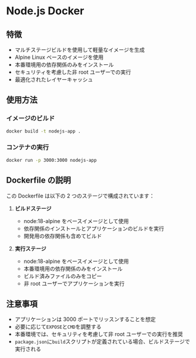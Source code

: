# Node.js Docker

## 特徴

- マルチステージビルドを使用して軽量なイメージを生成
- Alpine Linux ベースのイメージを使用
- 本番環境用の依存関係のみをインストール
- セキュリティを考慮した非 root ユーザーでの実行
- 最適化されたレイヤーキャッシュ

## 使用方法

### イメージのビルド

```bash
docker build -t nodejs-app .
```

### コンテナの実行

```bash
docker run -p 3000:3000 nodejs-app
```

## Dockerfile の説明

この Dockerfile は以下の 2 つのステージで構成されています：

1. **ビルドステージ**

   - node:18-alpine をベースイメージとして使用
   - 依存関係のインストールとアプリケーションのビルドを実行
   - 開発用の依存関係も含めてビルド

2. **実行ステージ**
   - node:18-alpine をベースイメージとして使用
   - 本番環境用の依存関係のみをインストール
   - ビルド済みファイルのみをコピー
   - 非 root ユーザーでアプリケーションを実行

## 注意事項

- アプリケーションは 3000 ポートでリッスンすることを想定
- 必要に応じて`EXPOSE`と`CMD`を調整する
- 本番環境では、セキュリティを考慮して非 root ユーザーでの実行を推奨
- `package.json`に`build`スクリプトが定義されている場合、ビルドステージで実行される
